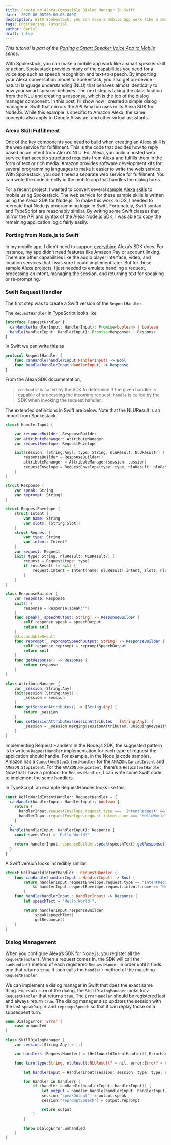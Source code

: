 ```yaml
---
title: Create an Alexa-Compatible Dialog Manager In Swift
date: '2020-06-08T00:00:03.000Z'
description: With Spokestack, you can make a mobile app work like a smart speaker. Convert Alexa skills to mobile by creating a Swift version of the RequestHandler.
tags: Engineering, Tutorial
author: daniel
draft: false
---
```


_This tutorial is part of the [Porting a Smart Speaker Voice App to Mobile](/blog/porting-a-smart-speaker-voice-app-to-mobile-part-1) series._

With Spokestack, you can make a mobile app work like a smart speaker skill or action. Spokestack provides many of the capabilities you need for a voice app such as speech recognition and text-to-speech. By importing your Alexa conversation model to Spokestack, you also get on-device natural language understanding (NLU) that behaves almost identically to how your smart speaker behaves. The next step is taking the classification from the NLU and creating a response, which is the job of the dialog manager component. In this post, I’ll show how I created a simple dialog manager in Swift that mirrors the API Amazon uses in its Alexa SDK for NodeJS. While this example is specific to Amazon Alexa, the same concepts also apply to Google Assistant and other virtual assistants.

### Alexa Skill Fulfillment

One of the key components you need to build when creating an Alexa skill is the web service for fulfillment. This is the code that decides how to reply based on an intent from Alexa’s NLU. For Alexa, you build a hosted web service that accepts structured requests from Alexa and fulfills them in the form of text or rich media. Amazon provides software development kits for several programming languages to make it easier to write the web service. With Spokestack, you don't need a separate web service for fulfillment. You can write the code directly in the mobile app that handles the dialog turns.

For a recent project, I wanted to convert several [sample Alexa skills](https://github.com/alexa/alexa-skills-kit-sdk-for-nodejs#samples) to mobile using Spokestack. The web service for these sample skills is written using the Alexa SDK for Node.js. To make this work in iOS, I needed to recreate that Node.js programming logic in Swift. Fortunately, Swift syntax and TypeScript are reasonably similar. By writing some Swift classes that mirror the API and syntax of the Alexa Node.js SDK, I was able to copy the remaining application logic fairly easily.

### Porting from Node.js to Swift

In my mobile app, I didn’t need to support [everything](https://developer.amazon.com/en-US/docs/alexa/alexa-skills-kit-sdk-for-nodejs/overview.html#alexa-features-supported-by-sdk) Alexa’s SDK does. For instance, my app didn’t need features like Amazon Pay or account linking. There are other capabilities like the audio player interface, video, and location services that I was sure I could implement later. But for these sample Alexa projects, I just needed to emulate handling a request, processing an intent, managing the session, and returning text for speaking or re-prompting.

### Swift Request Handler

The first step was to create a Swift version of the `RequestHandler`.

The `RequestHandler` in TypeScript looks like

```typescript
interface RequestHandler {
  canHandle(handlerInput: HandlerInput): Promise<boolean> | boolean
  handle(handlerInput: HandlerInput): Promise<Response> | Response
}
```

In Swift we can write this as

```swift
protocol RequestHandler {
    func canHandle(handlerInput:HandlerInput) -> Bool
    func handle(handlerInput:HandlerInput) -> Response
}
```

From the Alexa SDK documentation,

> `canHandle` is called by the SDK to determine if the given handler is capable of processing the incoming request.
> `handle` is called by the SDK when invoking the request handler.

The extended definitions in Swift are below. Note that the NLUResult is an import from Spokestack.

```swift
struct HandlerInput {

    var responseBuilder: ResponseBuilder
    var attributeMananger: AttributeManager
    var requestEnvelope: RequestEnvelope

    init(session: [String:Any], type: String, nluResult: NLUResult?) {
        responseBuilder = ResponseBuilder()
        attributeMananger = AttributeManager(session: session)
        requestEnvelope = RequestEnvelope(type: type, nluResult: nluResult)
    }
}

struct Response {
    var speak: String
    var reprompt: String?
}

struct RequestEnvelope {
    struct Intent {
        var name: String
        var slots: [String:Slot]?
    }
    struct Request {
        var type: String
        var intent: Intent?
    }
    var request: Request
    init( type: String, nluResult: NLUResult?) {
        request = Request(type: type)
        if (nluResult != nil) {
            request.intent = Intent(name: nluResult!.intent, slots: nluResult!.slots)
        }
    }
}

class ResponseBuilder {
    var response: Response
    init() {
        response = Response(speak:"")
    }
    func speak(_ speechOutput: String) -> ResponseBuilder {
        self.response.speak = speechOutput
        return self
    }
    @discardableResult
    func reprompt(_ repromptSpeechOutput: String) -> ResponseBuilder {
        self.response.reprompt = repromptSpeechOutput
        return self
    }
    func getResponse() -> Response {
        return response
    }
}

class AttributeManager {
    var _session:[String:Any]
    init(session:[String:Any]) {
        _session = session
    }
    func getSessionAttributes() -> [String:Any] {
        return _session
    }
    func setSessionAttributes(sessionAttributes : [String:Any]) {
        _session = _session.merging(sessionAttributes, uniquingKeysWith: { (_, last) in last })
    }
}
```

Implementing Request Handlers
In the Node.js SDK, the suggested pattern is to write a `RequestHandler` implementation for each type of request the application should handle. For example, in the Node.js code samples, Amazon has a `CancelAndStopIntentHandler` for the `AMAZON.CancelIntent` and `AMAZON.StopIntent`. For the `AMAZON.HelpIntent`, there’s a `HelpIntentHandler`. Now that I have a protocol for `RequestHandler`, I can write some Swift code to implement the same handlers.

In TypeScript, an example RequestHandler looks like this:

```typescript
const HelloWorldIntentHandler: RequestHandler = {
  canHandle(handlerInput: HandlerInput): boolean {
    return (
      handlerInput.requestEnvelope.request.type === 'IntentRequest' &&
      handlerInput.requestEnvelope.request.intent.name === 'HelloWorldIntent'
    )
  },
  handle(handlerInput: HandlerInput): Response {
    const speechText = 'Hello World!'

    return handlerInput.responseBuilder.speak(speechText).getResponse()
  }
}
```

A Swift version looks incredibly similar:

```swift
struct HelloWorldIntentHandler : RequestHandler {
    func canHandle(handlerInput : HandlerInput) -> Bool {
        return handlerInput.requestEnvelope.request.type == "IntentRequest"
            && handlerInput.requestEnvelope.request.intent!.name == "HelloWorldIntent";
        }
    func handle(handlerInput : HandlerInput) -> Response {
        let speechText = "Hello World!";

        return handlerInput.responseBuilder
            .speak(speechText)
            .getResponse()
    }
}
```

### Dialog Management

When you configure Alexa’s SDK for Node.js, you register all the `RequestHandler`s. When a request comes in, the SDK will call the `canHandle()` method of each registered `RequestHander` in order until it finds one that returns `true`. It then calls the `handle()` method of the matching `RequestHandler`.

We can implement a dialog manager in Swift that does the exact same thing. For each `turn` of the dialog, the `SkillDialogManager` looks for a `RequestHandler` that returns `true`. The `ErrorHandler` should be registered last and always return `true`. The dialog manager also updates the session with the last `speakOutput` and `repromptSpeech` so that it can replay those on a subsequent turn.

```swift
enum DialogError: Error {
    case unhandled
}

class SkillDialogManager {
    var session:[String:Any] = [:]

    var handlers:[RequestHandler] = [HelloWorldIntentHandler(),ErrorHandler()]

    func turn(type:String, nluResult:NLUResult? = nil, error:Error? = nil) throws -> Response {

        let handlerInput = HandlerInput(session: session, type: type, nluResult: nluResult)

        for handler in handlers {
            if (handler.canHandle(handlerInput: handlerInput)) {
                let output = handler.handle(handlerInput: handlerInput)
                session["speakOutput"] = output.speak
                session["repromptSpeech"] = output.reprompt

                return output
            }
        }

        throw DialogError.unhandled
    }
}
```
